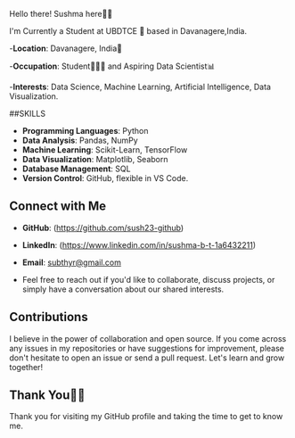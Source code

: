 Hello there! Sushma here👋🏻

I'm Currently a Student at UBDTCE 🏫 based in Davanagere,India.


-**Location**: Davanagere, India📍

-**Occupation**: Student👩🏻‍🎓 and Aspiring Data Scientist📊

-**Interests**: Data Science, Machine Learning, Artificial Intelligence, Data Visualization.

##SKILLS
- **Programming Languages**: Python 
- **Data Analysis**: Pandas, NumPy
- **Machine Learning**: Scikit-Learn, TensorFlow
- **Data Visualization**: Matplotlib, Seaborn
- **Database Management**: SQL
- **Version Control**: GitHub,
                       flexible in VS Code.

## Connect with Me
- **GitHub**: (https://github.com/sush23-github)
- **LinkedIn**: (https://www.linkedin.com/in/sushma-b-t-1a6432211)
- **Email**: subthyr@gmail.com
  
- Feel free to reach out if you'd like to collaborate, discuss projects, or simply have a conversation about our shared interests.

## Contributions
I believe in the power of collaboration and open source. If you come across any issues in my repositories or have suggestions for improvement, please don't hesitate to open an issue or send a pull request. Let's learn and grow together!

## Thank You🙏🏻
Thank you for visiting my GitHub profile and taking the time to get to know me.



